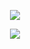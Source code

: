 <p align="center">
  <tr>
    <td align="center" style="padding=0;width=50%;">
      <a href="https://github.com/Rotinx">
      <img src="https://github-readme-stats.vercel.app/api/?username=Rotinx&title_color=ec7460&text_color=9f9f9f&show_icons=true&bg_color=00000000&hide_border=true&icon_color=ec7460&hide_title=true&count_private=true&include_all_commits=true&enable_animations=true" />
    </td>
  </tr>
</p>

<p align="center">
  <tr>
    <td align="center" style="padding=0;width=50%;">
      <a href="https://github.com/Rotinx">
      <img src="https://github-readme-streak-stats.herokuapp.com?user=Rotinx&theme=tokyonight_duo&hide_border=true&ring=ec7460&currStreakLabel=ec7460&sideNums=ec7460&dates=979797&sideLabels=ec7460&currStreakNum=ec7460&border=DD2727&stroke=00000000&background=00000000&fire=FF7600" />
    </td>
  </tr>
</p>
